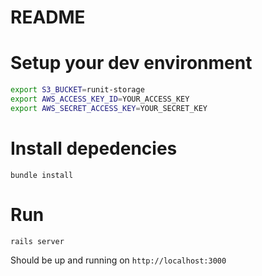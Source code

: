 # README

# Setup your dev environment
```sh
export S3_BUCKET=runit-storage
export AWS_ACCESS_KEY_ID=YOUR_ACCESS_KEY
export AWS_SECRET_ACCESS_KEY=YOUR_SECRET_KEY
```

# Install depedencies
```
bundle install
```

# Run
```
rails server
```
Should be up and running on `http://localhost:3000`

